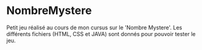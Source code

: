 # NombreMystere
Petit jeu réalisé au cours de mon cursus sur le 'Nombre Mystere'. 
Les différents fichiers (HTML, CSS et JAVA) sont donnés pour pouvoir tester le jeu.
